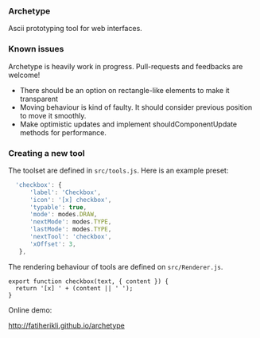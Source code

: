 ### Archetype

Ascii prototyping tool for web interfaces.

### Known issues

Archetype is heavily work in progress. Pull-requests and feedbacks are welcome!

  - There should be an option on rectangle-like elements to make it transparent
  - Moving behaviour is kind of faulty. It should consider previous position to move it smoothly.
  - Make optimistic updates and implement shouldComponentUpdate methods for performance.

### Creating a new tool

The toolset are defined in `src/tools.js`. Here is an example preset:

```javascript
  'checkbox': {
      'label': 'Checkbox',
      'icon': '[x] checkbox',
      'typable': true,
      'mode': modes.DRAW,
      'nextMode': modes.TYPE,
      'lastMode': modes.TYPE,
      'nextTool': 'checkbox',
      'xOffset': 3,
   },
```

The rendering behaviour of tools are defined on `src/Renderer.js`.

```
export function checkbox(text, { content }) {
  return '[x] ' + (content || ' ');
}
```

Online demo:

<http://fatiherikli.github.io/archetype>
